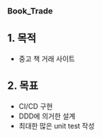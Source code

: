 ### Book_Trade

## 1. 목적

 - 중고 책 거래 사이트


## 2. 목표
 
 - CI/CD 구현
 - DDD에 의거한 설계
 - 최대한 많은 unit test 작성